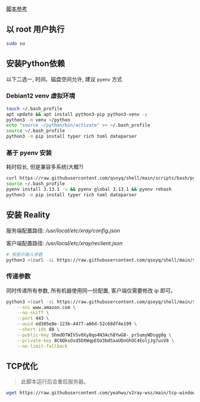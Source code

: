 [脚本参考](https://github.com/yeahwu/v2ray-wss)

## 以 root 用户执行

```bash
sudo su
```

## 安装Python依赖

以下二选一, 时间、磁盘空间允许, 建议 `pyenv` 方式

### Debian12 venv 虚拟环境

```bash
touch ~/.bash_profile
apt update && apt install python3-pip python3-venv -y
python3 -m venv ~/python
echo "source ~/python/bin/activate" >> ~/.bash_profile
source ~/.bash_profile
python3 -m pip install typer rich toml dateparser
```

### 基于 pyenv 安装

耗时较长, 但是兼容多系统(大概?)

```bash
curl https://raw.githubusercontent.com/qsoyq/shell/main/scripts/bash/pyenv-installer.sh | bash
source ~/.bash_profile
pyenv install 3.13.1 -v && pyenv global 3.13.1 && pyenv rehash
python3 -m pip install typer rich toml dateparser
```

## 安装 Reality

服务端配置路径: */usr/local/etc/xray/config.json*

客户端配置路径: */usr/local/etc/xray/reclient.json*

```bash
# 按提示输入参数
python3 <(curl -sL https://raw.githubusercontent.com/qsoyq/shell/main/scripts/python/vpn/reality.py)
```

### 传递参数

同时传递所有参数, 所有机器使用同一份配置, 客户端仅需要修改 ip 即可。

```bash
python3 <(curl -sL https://raw.githubusercontent.com/qsoyq/shell/main/scripts/python/vpn/reality.py) \
    --sni www.amazon.com \
    --no-sniff \
    --port 443 \
    --uuid ed305e8e-123b-4477-a66d-52c68df4e199 \
    --short-ids 88 \
    --public-key ShmdO7WIVSv0Xy8qo4N3Ach8YwG8-_prSumyWDsgg0g \
    --private-key 8C6QksOsd5DXWqpEOa3bdSaaUDnGhOC4EoljJg7uuV8 \
    --no-limit-fallback
```

## TCP优化

> 此脚本运行后会重启服务器。

```bash
wget https://raw.githubusercontent.com/yeahwu/v2ray-wss/main/tcp-window.sh && bash tcp-window.sh
```
